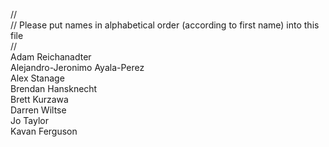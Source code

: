 //
<br/>// Please put names in alphabetical order (according to first name) into this file
<br/>//
<br/>Adam Reichanadter
<br/>Alejandro-Jeronimo Ayala-Perez
<br/>Alex Stanage
<br/>Brendan Hansknecht
<br/>Brett Kurzawa
<br/>Darren Wiltse
<br/>Jo Taylor
<br/>Kavan Ferguson

